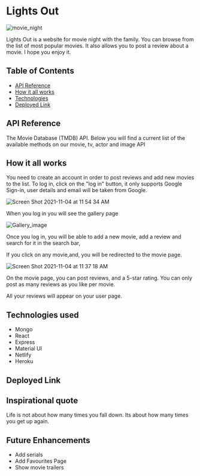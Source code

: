 # Lights Out
![movie_night](https://user-images.githubusercontent.com/84477393/140374256-b1c26cef-a31d-4bee-81ff-18f062621ee9.png)

Lights Out is a website for movie night with the family. You can browse from the list of most popular movies. It also allows you to post a review about a movie. I hope you enjoy it. 

## Table of Contents
* [API Reference](#api-reference)
* [How it all works ](#how-it-all-works)
* [Technologies](#technologies)
* [Deployed Link](https://lights-out-p3.netlify.app/)







## API Reference
The Movie Database (TMDB) API. Below you will find a current list of the available methods on our movie, tv, actor and image API


## How it all works

You need to create an account in order to post reviews and add new movies to the list.
To log in, click on the "log in" button, it only supports Google Sign-in, user details and email will be taken from Google.

![Screen Shot 2021-11-04 at 11 54 34 AM](https://user-images.githubusercontent.com/84477393/140373672-8055c3ee-6a60-443a-b523-361cd66db187.png)


When you log in you will see the gallery page

![Gallery_image](https://user-images.githubusercontent.com/84477393/140354053-4bac2b07-3037-4840-ba2a-8162b2ae5202.png)

Once you log in, you will be able to add a new movie, add a review and  search for it in the search bar,


If you click on any movie,and, you will be redirected to the movie page.

![Screen Shot 2021-11-04 at 11 37 18 AM](https://user-images.githubusercontent.com/84477393/140367994-41c4e244-06a6-46a0-90eb-dd9b785d2dfe.png)

On the movie page, you can post reviews, and a 5-star rating. You can only post as many reviews as you like per movie.

All your reviews will appear on your user page.

## Technologies used
* Mongo 
* React
* Express
* Material UI
* Netlify
* Heroku

## Deployed Link

## Inspirational quote 
Life is not about how many times you fall down. Its about how many times you get up again.


## Future Enhancements
* Add serials
* Add Favourites Page
* Show movie trailers


